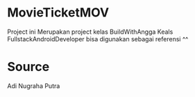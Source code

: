 # MovieTicketMOV

Project ini Merupakan project kelas BuildWithAngga Keals FullstackAndroidDeveloper
bisa digunakan sebagai referensi ^^

# Source
Adi Nugraha Putra
